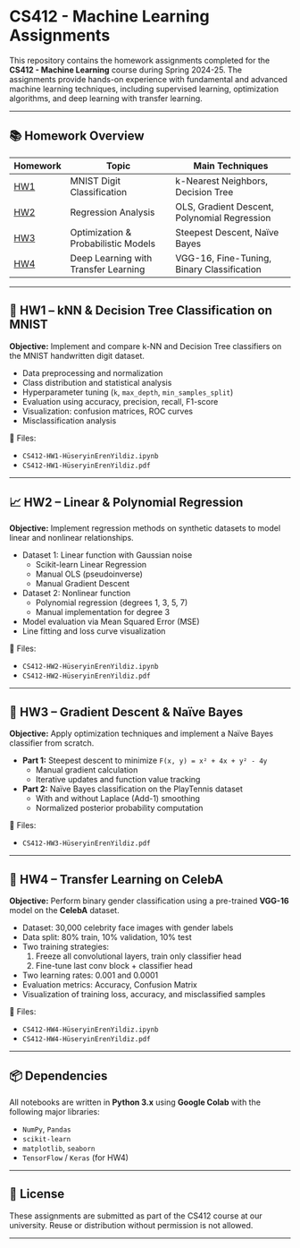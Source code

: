 # CS412 - Machine Learning Assignments

This repository contains the homework assignments completed for the **CS412 - Machine Learning** course during Spring 2024-25. The assignments provide hands-on experience with fundamental and advanced machine learning techniques, including supervised learning, optimization algorithms, and deep learning with transfer learning.

---

## 📚 Homework Overview

| Homework | Topic | Main Techniques |
|----------|-------|------------------|
| [HW1](#hw1---knn--decision-tree-classification-on-mnist) | MNIST Digit Classification | k-Nearest Neighbors, Decision Tree |
| [HW2](#hw2---linear--polynomial-regression) | Regression Analysis | OLS, Gradient Descent, Polynomial Regression |
| [HW3](#hw3---gradient-descent--naïve-bayes) | Optimization & Probabilistic Models | Steepest Descent, Naïve Bayes |
| [HW4](#hw4---transfer-learning-on-celeba) | Deep Learning with Transfer Learning | VGG-16, Fine-Tuning, Binary Classification |

---

## 🧠 HW1 – kNN & Decision Tree Classification on MNIST

**Objective:** Implement and compare k-NN and Decision Tree classifiers on the MNIST handwritten digit dataset.

- Data preprocessing and normalization
- Class distribution and statistical analysis
- Hyperparameter tuning (`k`, `max_depth`, `min_samples_split`)
- Evaluation using accuracy, precision, recall, F1-score
- Visualization: confusion matrices, ROC curves
- Misclassification analysis

📁 Files:  
- `CS412-HW1-HüseryinErenYildiz.ipynb`  
- `CS412-HW1-HüseryinErenYildiz.pdf`

---

## 📈 HW2 – Linear & Polynomial Regression

**Objective:** Implement regression methods on synthetic datasets to model linear and nonlinear relationships.

- Dataset 1: Linear function with Gaussian noise  
  - Scikit-learn Linear Regression  
  - Manual OLS (pseudoinverse)  
  - Manual Gradient Descent  
- Dataset 2: Nonlinear function  
  - Polynomial regression (degrees 1, 3, 5, 7)  
  - Manual implementation for degree 3
- Model evaluation via Mean Squared Error (MSE)
- Line fitting and loss curve visualization

📁 Files:  
- `CS412-HW2-HüseryinErenYildiz.ipynb`  
- `CS412-HW2-HüseryinErenYildiz.pdf`

---

## 🔁 HW3 – Gradient Descent & Naïve Bayes

**Objective:** Apply optimization techniques and implement a Naïve Bayes classifier from scratch.

- **Part 1:** Steepest descent to minimize `F(x, y) = x² + 4x + y² - 4y`
  - Manual gradient calculation
  - Iterative updates and function value tracking
- **Part 2:** Naïve Bayes classification on the PlayTennis dataset
  - With and without Laplace (Add-1) smoothing
  - Normalized posterior probability computation

📁 Files:  
- `CS412-HW3-HüseryinErenYildiz.pdf`

---

## 🤖 HW4 – Transfer Learning on CelebA

**Objective:** Perform binary gender classification using a pre-trained **VGG-16** model on the **CelebA** dataset.

- Dataset: 30,000 celebrity face images with gender labels
- Data split: 80% train, 10% validation, 10% test
- Two training strategies:
  1. Freeze all convolutional layers, train only classifier head
  2. Fine-tune last conv block + classifier head
- Two learning rates: 0.001 and 0.0001
- Evaluation metrics: Accuracy, Confusion Matrix
- Visualization of training loss, accuracy, and misclassified samples

📁 Files:  
- `CS412-HW4-HüseryinErenYildiz.ipynb`  
- `CS412-HW4-HüseryinErenYildiz.pdf`

---

## 📦 Dependencies

All notebooks are written in **Python 3.x** using **Google Colab** with the following major libraries:

- `NumPy`, `Pandas`
- `scikit-learn`
- `matplotlib`, `seaborn`
- `TensorFlow` / `Keras` (for HW4)

---

## 🧾 License

These assignments are submitted as part of the CS412 course at our university. Reuse or distribution without permission is not allowed.

---

